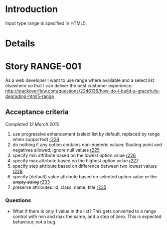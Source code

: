 # Introduction #

Input type range is specified in HTML5.


# Details #


# Story RANGE-001 #

As a web developer I want to use range where available and a select list elsewhere so that I can deliver the best customer experience.
http://stackoverflow.com/questions/2246136/how-do-i-build-a-gracefully-degrading-html5-range

## Acceptance criteria ##
_Completed 12 March 2010_
  1. use progressive enhancement (select list by default, replaced by range when supported) [r229](http://code.google.com/p/usetheforces/source/detail?r=229)
  1. do nothing if any option contains non-numeric values: floating point and negatives allowed; ignore null values [r225](http://code.google.com/p/usetheforces/source/detail?r=225)
  1. specify min attribute based on the lowest option value [r226](http://code.google.com/p/usetheforces/source/detail?r=226)
  1. specify max attribute based on the highest option value [r227](http://code.google.com/p/usetheforces/source/detail?r=227)
  1. specify step attribute based on difference between two lowest values [r229](http://code.google.com/p/usetheforces/source/detail?r=229)
  1. specify (default) value attribute based on selected option value ~~or the empty string~~ [r233](http://code.google.com/p/usetheforces/source/detail?r=233)
  1. preserve attributes: id, class, name, title [r235](http://code.google.com/p/usetheforces/source/detail?r=235)

### Questions ###
  * What if there is only 1 value in the list? This gets converted to a range control with min and max the same, and a step of zero. This is expected behaviour, not a bug.
